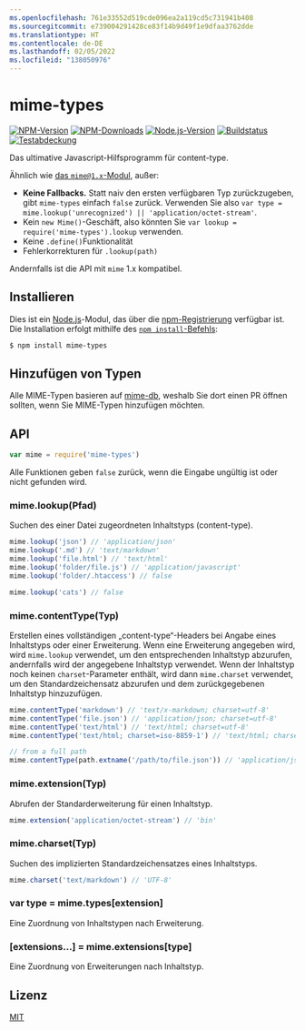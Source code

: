 ```yaml
---
ms.openlocfilehash: 761e33552d519cde096ea2a119cd5c731941b408
ms.sourcegitcommit: e739004291428ce83f14b9d49f1e9dfaa3762dde
ms.translationtype: HT
ms.contentlocale: de-DE
ms.lasthandoff: 02/05/2022
ms.locfileid: "138050976"
---
```

# <a name="mime-types"></a>mime-types

[![NPM-Version][npm-version-image]][npm-url]
[![NPM-Downloads][npm-downloads-image]][npm-url]
[![Node.js-Version][node-version-image]][node-version-url]
[![Buildstatus][ci-image]][ci-url]
[![Testabdeckung][coveralls-image]][coveralls-url]

Das ultimative Javascript-Hilfsprogramm für content-type.

Ähnlich wie [das `mime@1.x`-Modul](https://www.npmjs.com/package/mime), außer:

- __Keine Fallbacks.__ Statt naiv den ersten verfügbaren Typ zurückzugeben, gibt `mime-types` einfach `false` zurück. Verwenden Sie also `var type = mime.lookup('unrecognized') || 'application/octet-stream'`.
- Kein `new Mime()`-Geschäft, also könnten Sie `var lookup = require('mime-types').lookup` verwenden.
- Keine `.define()`Funktionalität
- Fehlerkorrekturen für `.lookup(path)`

Andernfalls ist die API mit `mime` 1.x kompatibel.

## <a name="install"></a>Installieren

Dies ist ein [Node.js](https://nodejs.org/en/)-Modul, das über die [npm-Registrierung](https://www.npmjs.com/) verfügbar ist. Die Installation erfolgt mithilfe des [`npm install`-Befehls](https://docs.npmjs.com/getting-started/installing-npm-packages-locally):

```sh
$ npm install mime-types
```

## <a name="adding-types"></a>Hinzufügen von Typen

Alle MIME-Typen basieren auf [mime-db](https://www.npmjs.com/package/mime-db), weshalb Sie dort einen PR öffnen sollten, wenn Sie MIME-Typen hinzufügen möchten.

## <a name="api"></a>API

```js
var mime = require('mime-types')
```

Alle Funktionen geben `false` zurück, wenn die Eingabe ungültig ist oder nicht gefunden wird.

### <a name="mimelookuppath"></a>mime.lookup(Pfad)

Suchen des einer Datei zugeordneten Inhaltstyps (content-type).

```js
mime.lookup('json') // 'application/json'
mime.lookup('.md') // 'text/markdown'
mime.lookup('file.html') // 'text/html'
mime.lookup('folder/file.js') // 'application/javascript'
mime.lookup('folder/.htaccess') // false

mime.lookup('cats') // false
```

### <a name="mimecontenttypetype"></a>mime.contentType(Typ)

Erstellen eines vollständigen „content-type“-Headers bei Angabe eines Inhaltstyps oder einer Erweiterung.
Wenn eine Erweiterung angegeben wird, wird `mime.lookup` verwendet, um den entsprechenden Inhaltstyp abzurufen, andernfalls wird der angegebene Inhaltstyp verwendet. Wenn der Inhaltstyp noch keinen `charset`-Parameter enthält, wird dann `mime.charset` verwendet, um den Standardzeichensatz abzurufen und dem zurückgegebenen Inhaltstyp hinzuzufügen.

```js
mime.contentType('markdown') // 'text/x-markdown; charset=utf-8'
mime.contentType('file.json') // 'application/json; charset=utf-8'
mime.contentType('text/html') // 'text/html; charset=utf-8'
mime.contentType('text/html; charset=iso-8859-1') // 'text/html; charset=iso-8859-1'

// from a full path
mime.contentType(path.extname('/path/to/file.json')) // 'application/json; charset=utf-8'
```

### <a name="mimeextensiontype"></a>mime.extension(Typ)

Abrufen der Standarderweiterung für einen Inhaltstyp.

```js
mime.extension('application/octet-stream') // 'bin'
```

### <a name="mimecharsettype"></a>mime.charset(Typ)

Suchen des implizierten Standardzeichensatzes eines Inhaltstyps.

```js
mime.charset('text/markdown') // 'UTF-8'
```

### <a name="var-type--mimetypesextension"></a>var type = mime.types[extension]

Eine Zuordnung von Inhaltstypen nach Erweiterung.

### <a name="extensions--mimeextensionstype"></a>[extensions...] = mime.extensions[type]

Eine Zuordnung von Erweiterungen nach Inhaltstyp.

## <a name="license"></a>Lizenz

[MIT](LICENSE)

[ci-image]: https://badgen.net/github/checks/jshttp/mime-types/master?label=ci
[ci-url]: https://github.com/jshttp/mime-types/actions?query=workflow%3Aci
[coveralls-image]: https://badgen.net/coveralls/c/github/jshttp/mime-types/master
[coveralls-url]: https://coveralls.io/r/jshttp/mime-types?branch=master
[node-version-image]: https://badgen.net/npm/node/mime-types
[node-version-url]: https://nodejs.org/en/download
[npm-downloads-image]: https://badgen.net/npm/dm/mime-types
[npm-url]: https://npmjs.org/package/mime-types
[npm-version-image]: https://badgen.net/npm/v/mime-types
